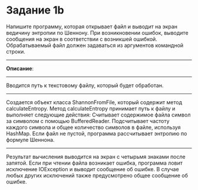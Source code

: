 # Задание 1b
Напишите программу, которая открывает файл и выводит на экран ведичину энтропии по Шеннону. При возникновении ошибок, выводите сообщения на экран в соответствии с возникшей ошибкой. Обрабатываемый файл должен задаваться из аргументов командной строки.
***
**Описание**:
***
Вводится путь к текстовому файлу, который будет обработан.
***
Создается объект класса ShannonFromFile, который содержит метод calculateEntropy.
Метод calculateEntropy принимает путь к файлу и выполняет следующие действия:
    Считывает содержимое файла символ за символом с помощью BufferedReader.
    Подсчитывает частоту каждого символа и общее количество символов в файле, используя HashMap.
Если файл не пустой, программа рассчитывает энтропию по формуле Шеннона.
***
Результат вычисления выводится на экран с четырьмя знаками после запятой.
Если при чтении файла возникает ошибка, программа ловит исключение IOException и выводит сообщение об ошибке.
В случае любых других исключений также предусмотрено общее сообщение об ошибке.
